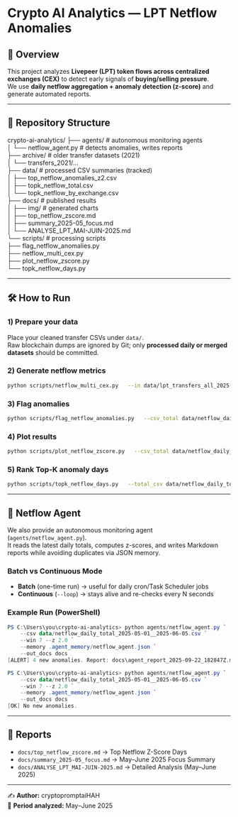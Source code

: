 # Crypto AI Analytics — LPT Netflow Anomalies

## 📌 Overview
This project analyzes **Livepeer (LPT) token flows across centralized exchanges (CEX)** to detect early signals of **buying/selling pressure**.  
We use **daily netflow aggregation + anomaly detection (z-score)** and generate automated reports.

---

## 📂 Repository Structure

crypto-ai-analytics/
├── agents/ # autonomous monitoring agents  
│   └── netflow_agent.py # detects anomalies, writes reports  
├── archive/ # older transfer datasets (2021)  
│   └── transfers_2021/...  
├── data/ # processed CSV summaries (tracked)  
│   ├── top_netflow_anomalies_z2.csv  
│   ├── topk_netflow_total.csv  
│   └── topk_netflow_by_exchange.csv  
├── docs/ # published results  
│   ├── img/ # generated charts  
│   ├── top_netflow_zscore.md  
│   ├── summary_2025-05_focus.md  
│   └── ANALYSE_LPT_MAI-JUIN-2025.md  
└── scripts/ # processing scripts  
    ├── flag_netflow_anomalies.py  
    ├── netflow_multi_cex.py  
    ├── plot_netflow_zscore.py  
    └── topk_netflow_days.py  

---

## 🛠 How to Run

### 1) Prepare your data
Place your cleaned transfer CSVs under `data/`.  
Raw blockchain dumps are ignored by Git; only **processed daily or merged datasets** should be committed.

### 2) Generate netflow metrics
```bash
python scripts/netflow_multi_cex.py   --in data/lpt_transfers_all_2025-05-01__2025-06-05.csv   --out data/
```

### 3) Flag anomalies
```bash
python scripts/flag_netflow_anomalies.py   --csv_total data/netflow_daily_total_2025-05-01__2025-06-05.csv   --win 7 --z 2.0   --out data/netflow_daily_total_2025-05-01__2025-06-05_ANOM.csv
```

### 4) Plot results
```bash
python scripts/plot_netflow_zscore.py   --csv_total data/netflow_daily_total_2025-05-01__2025-06-05.csv   --win 7 --z 2.0   --out_img docs/img   --out_csv data/top_netflow_anomalies_z2.csv
```

### 5) Rank Top-K anomaly days
```bash
python scripts/topk_netflow_days.py   --total_csv data/netflow_daily_total_2025-05-01__2025-06-05.csv   --by_csv    data/netflow_daily_by_exchange_2025-05-01__2025-06-05.csv   --k 10   --win 7   --out_data data   --out_md   docs
```

---

## 🤖 Netflow Agent
We also provide an autonomous monitoring agent (`agents/netflow_agent.py`).  
It reads the latest daily totals, computes z-scores, and writes Markdown reports while avoiding duplicates via JSON memory.

### Batch vs Continuous Mode
- **Batch** (one-time run) → useful for daily cron/Task Scheduler jobs  
- **Continuous** (`--loop`) → stays alive and re-checks every N seconds  

### Example Run (PowerShell)
```powershell
PS C:\Users\you\crypto-ai-analytics> python agents/netflow_agent.py `
    --csv data/netflow_daily_total_2025-05-01__2025-06-05.csv `
    --win 7 --z 2.0 `
    --memory .agent_memory/netflow_agent.json `
    --out_docs docs
[ALERT] 4 new anomalies. Report: docs\agent_report_2025-09-22_182847Z.md

PS C:\Users\you\crypto-ai-analytics> python agents/netflow_agent.py `
    --csv data/netflow_daily_total_2025-05-01__2025-06-05.csv `
    --win 7 --z 2.0 `
    --memory .agent_memory/netflow_agent.json `
    --out_docs docs
[OK] No new anomalies.
```

---

## 📑 Reports
- `docs/top_netflow_zscore.md` → Top Netflow Z-Score Days  
- `docs/summary_2025-05_focus.md` → May–June 2025 Focus Summary  
- `docs/ANALYSE_LPT_MAI-JUIN-2025.md` → Detailed Analysis (May–June 2025)  

---

✍️ **Author:** cryptopromptaiHAH  
📅 **Period analyzed:** May–June 2025
